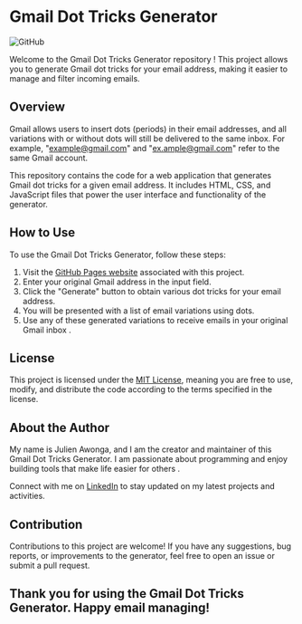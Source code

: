 # Gmail Dot Tricks Generator 

![GitHub](https://img.shields.io/github/license/julienawonga/gmail-dot-tricks)

Welcome to the Gmail Dot Tricks Generator repository ! This project allows you to generate Gmail dot tricks for your email address, making it easier to manage and filter incoming emails.

## Overview

Gmail allows users to insert dots (periods) in their email addresses, and all variations with or without dots will still be delivered to the same inbox. For example, "<example@gmail.com>" and "<ex.ample@gmail.com>" refer to the same Gmail account.

This repository contains the code for a web application that generates Gmail dot tricks for a given email address. It includes HTML, CSS, and JavaScript files that power the user interface and functionality of the generator.

## How to Use

To use the Gmail Dot Tricks Generator, follow these steps:

1. Visit the [GitHub Pages website](https://julienawonga.github.io/gmail-dot-tricks/) associated with this project.
2. Enter your original Gmail address in the input field.
3. Click the "Generate" button to obtain various dot tricks for your email address.
4. You will be presented with a list of email variations using dots.
5. Use any of these generated variations to receive emails in your original Gmail inbox .

## License

This project is licensed under the [MIT License](https://github.com/julienawonga/gmail-dot-tricks/blob/main/LICENSE), meaning you are free to use, modify, and distribute the code according to the terms specified in the license.

## About the Author

My name is Julien Awonga, and I am the creator and maintainer of this Gmail Dot Tricks Generator. I am passionate about programming and enjoy building tools that make life easier for others .

Connect with me on [LinkedIn](https://www.linkedin.com/in/julienawonga/) to stay updated on my latest projects and activities.

## Contribution

Contributions to this project are welcome! If you have any suggestions, bug reports, or improvements to the generator, feel free to open an issue or submit a pull request.

Thank you for using the Gmail Dot Tricks Generator. Happy email managing!
---

